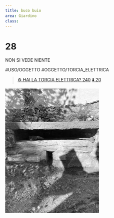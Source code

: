 ```yaml
---
title: buco buio
area: Giardino
class: 
---
```

# 28
NON SI VEDE NIENTE

#USO/OGGETTO #OGGETTO/TORCIA_ELETTRICA 
> [⚙️ HAI LA TORCIA ELETTRICA? 240](240-giardino-draghetto-OGGETTO.md)
> [⬇️ 20](20-giardino-prato.md)

![foto_20](../_assets/preview/foto_20.jpg)